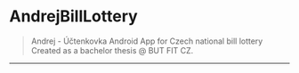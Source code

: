 # AndrejBillLottery

> Andrej - Účtenkovka
> Android App for Czech national bill lottery
> Created as a bachelor thesis @ BUT FIT CZ.

---
